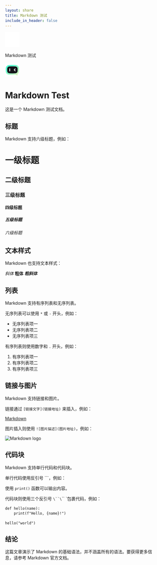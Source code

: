 ```yaml
---
layout: share
title: Markdown 测试
include_in_header: false
---
```


<div markdown="1" class="msg-item user">

<img class='avatar' src="/assets/ic_avatar_user.svg" alt="Avatar of user"/>

<div markdown="1" class="msg-content">

Markdown 测试

</div>

</div>


<div markdown="1" class="msg-item assistant">

<img class='avatar' src="/assets/ic_avatar_assistant.svg" alt="Avatar of assistant"/>

<div markdown="1" class="msg-content">

# Markdown Test

这是一个 Markdown 测试文档。

## 标题

Markdown 支持六级标题，例如：

# 一级标题
## 二级标题
### 三级标题
#### 四级标题
##### 五级标题
###### 六级标题

## 文本样式

Markdown 也支持文本样式：

*斜体*
**粗体**
***粗斜体***

## 列表

Markdown 支持有序列表和无序列表。

无序列表可以使用 `*` 或 `-` 开头，例如：

- 无序列表项一
- 无序列表项二
- 无序列表项三

有序列表则使用数字和 `.` 开头，例如：

1. 有序列表项一
2. 有序列表项二
3. 有序列表项三

## 链接与图片

Markdown 支持链接和图片。

链接通过 `[链接文字](链接地址)` 来插入，例如：

[Markdown](https://www.markdownguide.org)

图片插入则使用 `![图片描述](图片地址)`，例如：

![Markdown logo](https://markdown-here.com/img/icon256.png)

## 代码块

Markdown 支持单行代码和代码块。

单行代码使用反引号 `\``，例如：

使用 `print()` 函数可以输出内容。

代码块则使用三个反引号 `\``\`\`\` `包裹代码，例如：

```
def hello(name):
    print(f"Hello, {name}!")

hello("world")
```

## 结论

这篇文章演示了 Markdown 的基础语法，并不涵盖所有的语法。要获得更多信息，请参考 Markdown 官方文档。

</div>

</div>

